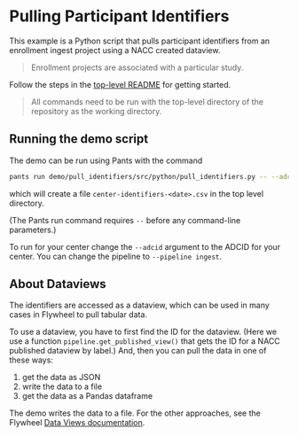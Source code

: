 # Pulling Participant Identifiers

This example is a Python script that pulls participant identifiers from an enrollment ingest project using a NACC created dataview.

>Enrollment projects are associated with a particular study.

Follow the steps in the [top-level README](../../README.md#setting-up-demo-environment) for getting started.

> All commands need to be run with the top-level directory of the repository as the working directory.

## Running the demo script

The demo can be run using Pants with the command

```bash
pants run demo/pull_identifiers/src/python/pull_identifiers.py -- --adcid 0 --pipeline sandbox
```

which will create a file `center-identifiers-<date>.csv` in the top level directory.

(The Pants run command requires `--` before any command-line parameters.)

To run for your center change the `--adcid` argument to the ADCID for your center.
You can change the pipeline to `--pipeline ingest`.

## About Dataviews

The identifiers are accessed as a dataview, which can be used in many cases in Flywheel to pull tabular data.

To use a dataview, you have to first find the ID for the dataview.
(Here we use a function `pipeline.get_published_view()` that gets the ID for a NACC published dataview by label.)
And, then you can pull the data in one of these ways:

1. get the data as JSON
2. write the data to a file
3. get the data as a Pandas dataframe

The demo writes the data to a file.
For the other approaches, see the Flywheel [Data Views documentation](https://flywheel-io.gitlab.io/product/backend/sdk/tags/18.3.0/python/data_views.html#).
